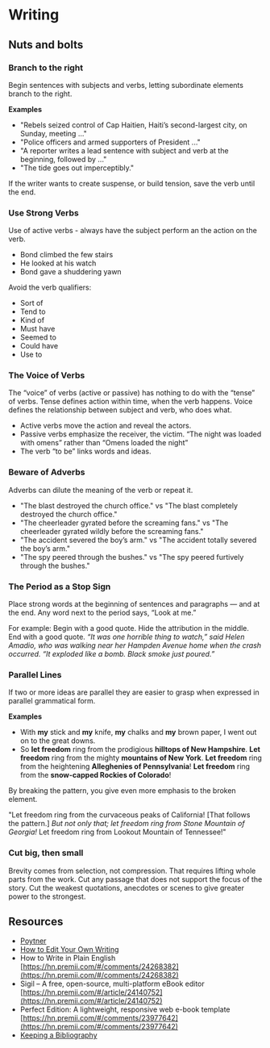 # Writing

## Nuts and bolts

### Branch to the right

Begin sentences with subjects and verbs, letting subordinate elements branch to the right.

**Examples**

- "Rebels seized control of Cap Haitien, Haiti’s second-largest city, on Sunday, meeting ..."
- "Police officers and armed supporters of President ..."
- "A reporter writes a lead sentence with subject and verb at the beginning, followed by ..."
- "The tide goes out imperceptibly."

If the writer wants to create suspense, or build tension, save the verb until the end.

### Use Strong Verbs

Use of active verbs - always have the subject perform an the action on the verb.

- Bond climbed the few stairs
- He looked at his watch
- Bond gave a shuddering yawn

Avoid the verb qualifiers:

- Sort of
- Tend to
- Kind of
- Must have
- Seemed to
- Could have
- Use to

### The Voice of Verbs

The “voice” of verbs (active or passive) has nothing to do with the “tense” of verbs. Tense defines action within time, when the verb happens. Voice defines the relationship between subject and verb, who does what.

- Active verbs move the action and reveal the actors.
- Passive verbs emphasize the receiver, the victim. “The night was loaded with omens” rather than “Omens loaded the night”
- The verb “to be” links words and ideas.

### Beware of Adverbs

Adverbs can dilute the meaning of the verb or repeat it.

- "The blast destroyed the church office." vs "The blast completely destroyed the church office."
- "The cheerleader gyrated before the screaming fans." vs "The cheerleader gyrated wildly before the screaming fans."
- "The accident severed the boy’s arm." vs "The accident totally severed the boy’s arm."
- "The spy peered through the bushes." vs "The spy peered furtively through the bushes."

### The Period as a Stop Sign

Place strong words at the beginning of sentences and paragraphs — and at the end. Any word next to the period says, “Look at me.”

For example: Begin with a good quote. Hide the attribution in the middle. End with a good quote. _“It was one horrible thing to watch,” said Helen Amadio, who was walking near her Hampden Avenue home when the crash occurred. “It exploded like a bomb. Black smoke just poured.”_


### Parallel Lines

If two or more ideas are parallel they are easier to grasp when expressed in parallel grammatical form.

**Examples**

- With **my** stick and **my** knife, **my** chalks and **my** brown paper, I went out on to the great downs.
- So **let freedom** ring from the prodigious **hilltops of New Hampshire**. **Let freedom** ring from the mighty **mountains of New York**. **Let freedom** ring from the heightening **Alleghenies of Pennsylvania**! **Let freedom** ring from the **snow-capped Rockies of Colorado**!

By breaking the pattern, you give even more emphasis to the broken element.

"Let freedom ring from the curvaceous peaks of California! [That follows the pattern.]
_But not only that; let freedom ring from Stone Mountain of Georgia!_
Let freedom ring from Lookout Mountain of Tennessee!"

### Cut big, then small

Brevity comes from selection, not compression. That requires lifting whole parts from the work. Cut any passage that does not support the focus of the story. Cut the weakest quotations, anecdotes or scenes to give greater power to the strongest. 


## Resources

- [Poytner](https://www.poynter.org/)
- [How to Edit Your Own Writing](https://news.ycombinator.com/item?id=22814342)
- How to Write in Plain English [https://hn.premii.com/#/comments/24268382](https://hn.premii.com/#/comments/24268382)
- Sigil – A free, open-source, multi-platform eBook editor [https://hn.premii.com/#/article/24140752](https://hn.premii.com/#/article/24140752)
- Perfect Edition: A lightweight, responsive web e-book template [https://hn.premii.com/#/comments/23977642](https://hn.premii.com/#/comments/23977642)
- [Keeping a Bibliography](https://hn.premii.com/#/comments/22683294)